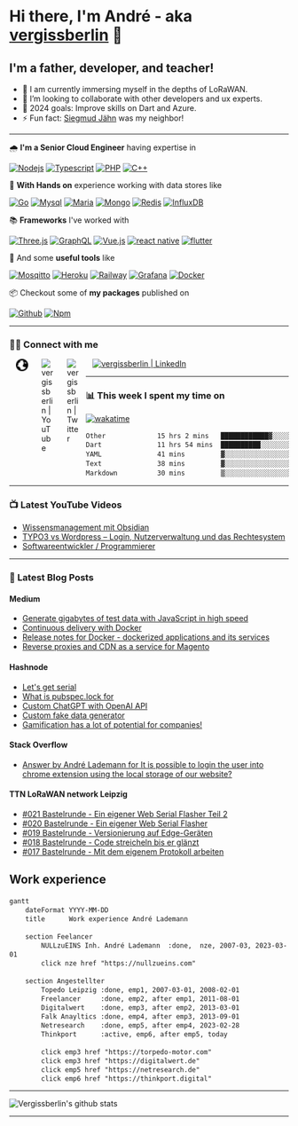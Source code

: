 # Hi there, I'm André - aka [vergissberlin][website] 👋

## I'm a father, developer, and teacher!

- 🌱 I am currently immersing myself in the depths of LoRaWAN.
- 👯 I’m looking to collaborate with other developers and ux experts.
- 🥅 2024 goals: Improve skills on Dart and Azure.
- ⚡ Fun fact: [Siegmud Jähn](https://de.wikipedia.org/wiki/Sigmund_J%C3%A4hn) was my neighbor!

---

🌧️ **I'm a Senior Cloud Engineer** having expertise in

[![Nodejs](https://img.shields.io/badge/node_js-339933?style=for-the-badge&logo=node.js&logoColor=white)](#)
[![Typescript](https://img.shields.io/badge/typescript-007ACC?style=for-the-badge&logo=typescript&logoColor=white)](#)
[![PHP](https://img.shields.io/badge/php-777BB4?style=for-the-badge&logo=php&logoColor=white)](#)
[![C++](https://img.shields.io/badge/c++-00599C?style=for-the-badge&logo=cplusplus&logoColor=white)](#)

📀 **With Hands on** experience working with data stores like

[![Go](https://img.shields.io/badge/go-5dc9e2?style=for-the-badge&logo=go&logoColor=white)](#)
[![Mysql](https://img.shields.io/badge/mysql-4479A1?style=for-the-badge&logo=mysql&logoColor=white)](#)
[![Maria](https://img.shields.io/badge/maria-003545?style=for-the-badge&logo=mariadb&logoColor=white)](#)
[![Mongo](https://img.shields.io/badge/mongo-47A248?style=for-the-badge&logo=mongodb&logoColor=white)](#)
[![Redis](https://img.shields.io/badge/redis-DC382D?style=for-the-badge&logo=redis&logoColor=white)](#)
[![InfluxDB](https://img.shields.io/badge/InfluxDB-22ADF6?style=for-the-badge&logo=influxdb&logoColor=white)](#)

📚 **Frameworks** I've worked with

[![Three.js](https://img.shields.io/badge/Three.js-000000?style=for-the-badge&logo=threedotjs&logoColor=white)](#)
[![GraphQL](https://img.shields.io/badge/graphql-E10098?style=for-the-badge&logo=graphql&logoColor=white)](#)
[![Vue.js](https://img.shields.io/badge/Vue.js-4FC08D?style=for-the-badge&logo=vuedotjs&logoColor=white)](#)
[![react native](https://img.shields.io/badge/React%20Native-61DAFB?style=for-the-badge&logo=react&logoColor=black)](#)
[![flutter](https://img.shields.io/badge/Flutter-0553B1?style=for-the-badge&logo=flutter&logoColor=white)](#)

<!--
[![SQLite](https://img.shields.io/badge/sqlite-003B57?style=for-the-badge&logo=sqlite&logoColor=white)](#) 
-->

🔭 And some **useful tools** like

[![Mosqitto](https://img.shields.io/badge/Mosquitto-3C5280?style=for-the-badge&logo=eclipsemosquitto&logoColor=white)](#)
[![Heroku](https://img.shields.io/badge/heroku-430098?style=for-the-badge&logo=heroku&logoColor=white)](#)
[![Railway](https://img.shields.io/badge/Railway-0B0D0E?style=for-the-badge&logo=railway&logoColor=white)](#)
[![Grafana](https://img.shields.io/badge/grafana-F46800?style=for-the-badge&logo=grafana&logoColor=white)](#)
[![Docker](https://img.shields.io/badge/docker-2496ED?style=for-the-badge&logo=docker&logoColor=white)](#) 

<!--
-->


📦 Checkout some of **my packages** published on

[![Github](https://img.shields.io/badge/gh_packages-181717?style=for-the-badge&logo=github&logoColor=white)](https://github.com/vergissberlin?tab=packages)
[![Npm](https://img.shields.io/badge/npm-CB3837?style=for-the-badge&logo=npm&logoColor=white)](https://www.npmjs.com/~vergissberlin)

<!--
![vergissberlins's Code::Stats stats](https://codestats-readme.vercel.app/api?username=vergissberlin&show_icons=true&theme=nightowl)
-->

---

### 💁‍♂️ Connect with me

[<img align="left" hspace="12" alt="vergissberlin.cocdm" width="22px" src="https://raw.githubusercontent.com/iconic/open-iconic/master/svg/globe.svg" />][website]
[<img align="left" hspace="12" alt="vergissberlin | YouTube" width="22px" src="https://cdn.jsdelivr.net/npm/simple-icons@v3/icons/youtube.svg" />][youtube]
[<img align="left" hspace="12" alt="vergissberlin | Twitter" width="22px" src="https://cdn.jsdelivr.net/npm/simple-icons@v3/icons/twitter.svg" />][twitter]
[<img hspace="12" alt="vergissberlin | LinkedIn" width="22px" src="https://cdn.jsdelivr.net/npm/simple-icons@v3/icons/linkedin.svg" />][linkedin]

---

### 📊 This week I spent my time on

[![wakatime](https://wakatime.com/badge/user/e47700b1-b714-4086-acd9-7979081706dc.svg)](https://wakatime.com/@e47700b1-b714-4086-acd9-7979081706dc)

<!--START_SECTION:waka-->

```txt
Other             15 hrs 2 mins   ████████████▓░░░░░░░░░░░░   50.85 %
Dart              11 hrs 54 mins  ██████████░░░░░░░░░░░░░░░   40.26 %
YAML              41 mins         ▓░░░░░░░░░░░░░░░░░░░░░░░░   02.34 %
Text              38 mins         ▓░░░░░░░░░░░░░░░░░░░░░░░░   02.17 %
Markdown          30 mins         ▒░░░░░░░░░░░░░░░░░░░░░░░░   01.70 %
```

<!--END_SECTION:waka-->

<!-- START_SECTION:codestats -->
<!-- END_SECTION:codestats -->

<!--
### Skill overview

[![History](https://codestats-readme.vercel.app/api/history/?username=vergissberlin&layout=horizontal)](https://codestats.net/users/vergissberlin)

[![Top Langs](https://codestats-readme.vercel.app/api/top-langs/?username=vergissberlin)](https://codestats.net/users/vergissberlin)

[More details](https://codestats.net/users/vergissberlin)
-->

---

### 📺 Latest YouTube Videos
<!-- YOUTUBE:START -->
- [Wissensmanagement mit Obsidian](https://www.youtube.com/watch?v=NCIzKtO5chA)
- [TYPO3 vs Wordpress – Login, Nutzerverwaltung und das Rechtesystem](https://www.youtube.com/watch?v=dHiqvumfEzc)
- [Softwareentwickler / Programmierer](https://www.youtube.com/watch?v=cSDDq-QNq0I)
<!-- YOUTUBE:END -->

---

### 📕 Latest Blog Posts

#### Medium

<!-- MEDIUM:START -->
- [Generate gigabytes of test data with JavaScript in high speed](https://medium.com/netresearch/generate-gigabytes-of-test-data-with-javascript-in-high-speed-98b990967824?source=rss-25031e672016------2)
- [Continuous delivery with Docker](https://medium.com/@andre.lademann/continuous-delivery-with-docker-91e3ed8188ad?source=rss-25031e672016------2)
- [Release notes for Docker - dockerized applications and its services](https://medium.com/blugento/release-notes-for-docker-dockerized-applications-and-its-services-4c92b254ab2?source=rss-25031e672016------2)
- [Reverse proxies and CDN as a service for Magento](https://medium.com/blugento/reverse-proxies-and-cdn-as-a-service-for-magento-4b0ad0d77b1?source=rss-25031e672016------2)
<!-- MEDIUM:END -->

#### Hashnode

<!-- HASHNODE:START -->
- [Let&#39;s get serial](https://blog.andrelademann.de/lets-get-serial)
- [What is pubspec.lock for](https://blog.andrelademann.de/what-is-pubspeclock-for)
- [Custom ChatGPT with OpenAI API](https://blog.andrelademann.de/custom-chatgpt-with-openai-api)
- [Custom fake data generator](https://blog.andrelademann.de/custom-fake-data-generator)
- [Gamification has a lot of potential for companies!](https://blog.andrelademann.de/gamification-has-a-lot-of-potential-for-companies)
<!-- HASHNODE:END -->

#### Stack Overflow

<!-- STACKOVERFLOW:START -->
- [Answer by André Lademann for It is possible to login the user into chrome extension using the local storage of our website?](https://stackoverflow.com/questions/68436609/it-is-possible-to-login-the-user-into-chrome-extension-using-the-local-storage-o/68436704#68436704)
<!-- STACKOVERFLOW:END -->

#### TTN LoRaWAN network Leipzig

<!-- TTN:START -->
- [#021 Bastelrunde - Ein eigener Web Serial Flasher Teil 2](https://www.thethingsnetwork.org/community/leipzig/post/021-bastelrunde-ein-eigener-web-serial-flasher-teil-2)
- [#020 Bastelrunde - Ein eigener Web Serial Flasher](https://www.thethingsnetwork.org/community/leipzig/post/020-bastelrunde-ein-eigener-web-serial-flasher)
- [#019 Bastelrunde - Versionierung auf Edge-Geräten](https://www.thethingsnetwork.org/community/leipzig/post/019-bastelrunde-versionierung-auf-edge-ger%C3%A4ten)
- [#018 Bastelrunde - Code streicheln bis er glänzt](https://www.thethingsnetwork.org/community/leipzig/post/018-bastelrunde-code-streicheln-bis-er-gl%C3%A4nzt)
- [#017 Bastelrunde - Mit dem eigenem Protokoll arbeiten](https://www.thethingsnetwork.org/community/leipzig/post/017-bastelrunde-mit-dem-eigenem-protokoll-arbeiten)
<!-- TTN:END -->
<!--
http://createfeed.fivefilters.org/extract.php?url=https%3A%2F%2Fwww.thethingsnetwork.org%2Fcommunity%2Fleipzig%2Fposts&in_id_or_class=widget-card-story&max=5&order=document&guid=0
-->

## Work experience

```mermaid
gantt
	dateFormat YYYY-MM-DD
	title      Work experience André Lademann

	section Feelancer 
		NULLzuEINS Inh. André Lademann  :done,  nze, 2007-03, 2023-03-01
		click nze href "https://nullzueins.com"
	
	section Angestellter
		Topedo Leipzig :done, emp1, 2007-03-01, 2008-02-01
		Freelancer     :done, emp2, after emp1, 2011-08-01
		Digitalwert    :done, emp3, after emp2, 2013-03-01
		Falk Anayltics :done, emp4, after emp3, 2013-09-01
		Netresearch    :done, emp5, after emp4, 2023-02-28
		Thinkport      :active, emp6, after emp5, today
	
		click emp3 href "https://torpedo-motor.com"
		click emp3 href "https://digitalwert.de"
		click emp5 href "https://netresearch.de"
		click emp6 href "https://thinkport.digital"
```

---

![Vergissberlin's github stats](https://github-readme-stats.vercel.app/api?username=vergissberlin&show_icons=true&hide_border=true)

[website]: https://andrelademann.de
[twitter]: https://twitter.com/vergissberlin
[youtube]: https://youtube.com/vergissberlin
[linkedin]: https://linkedin.com/in/andre-lademann/

---

<!--
[![CodeStats – README](https://github.com/vergissberlin/vergissberlin/workflows/CodeStats%20%E2%80%93%20README/badge.svg)](https://codestats.net/users/vergissberlin)
-->
